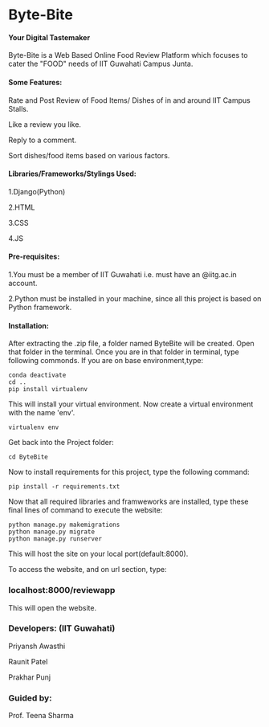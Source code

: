 # Byte-Bite
#### Your Digital Tastemaker


Byte-Bite is a Web Based Online Food Review Platform which focuses to cater the "FOOD" needs of IIT Guwahati Campus Junta.


#### Some Features:
Rate and Post Review of Food Items/ Dishes of in and around IIT Campus Stalls.

Like a review you like.

Reply to a comment.

Sort dishes/food items based on various factors.


#### Libraries/Frameworks/Stylings Used:

1.Django(Python)

2.HTML

3.CSS

4.JS




#### Pre-requisites:
1.You must be a member of IIT Guwahati i.e. must have an @iitg.ac.in account.

2.Python must be installed in your machine, since all this project is based on Python framework.




#### Installation:

After extracting the .zip file, a folder named ByteBite will be created. Open that folder in the terminal. Once you are in that folder in terminal, type following commonds.
If you are on base environment,type:

```
conda deactivate
cd ..
pip install virtualenv
```

This will install your virtual environment. Now create a virtual environment with the name 'env'.
```
virtualenv env
```

Get back into the Project folder:
```
cd ByteBite
```

Now to install requirements for this project, type the following command:
```
pip install -r requirements.txt
```
Now that all required libraries and framweworks are installed, type these final lines of command to execute the website:
```
python manage.py makemigrations
python manage.py migrate
python manage.py runserver
```
This will host the site on your local port(default:8000).

To access the website, and on url section, type:

### localhost:8000/reviewapp

This will open the website.


### Developers: (IIT Guwahati)

Priyansh Awasthi

Raunit Patel

Prakhar Punj

### Guided by:
Prof. Teena Sharma
